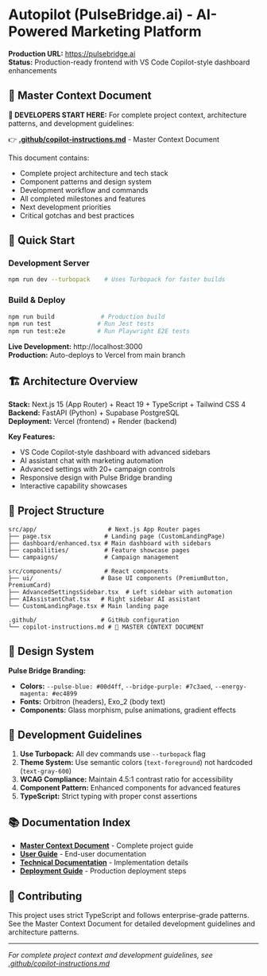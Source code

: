 # Autopilot (PulseBridge.ai) - AI-Powered Marketing Platform

**Production URL:** https://pulsebridge.ai  
**Status:** Production-ready frontend with VS Code Copilot-style dashboard enhancements

## 📖 Master Context Document

**🚨 DEVELOPERS START HERE:** For complete project context, architecture patterns, and development guidelines:

👉 **[.github/copilot-instructions.md](.github/copilot-instructions.md)** - Master Context Document

This document contains:
- Complete project architecture and tech stack
- Component patterns and design system
- Development workflow and commands
- All completed milestones and features
- Next development priorities
- Critical gotchas and best practices

## 🚀 Quick Start

### Development Server
```bash
npm run dev --turbopack    # Uses Turbopack for faster builds
```

### Build & Deploy
```bash
npm run build             # Production build
npm run test             # Run Jest tests
npm run test:e2e         # Run Playwright E2E tests
```

**Live Development:** http://localhost:3000  
**Production:** Auto-deploys to Vercel from main branch

## 🏗️ Architecture Overview

**Stack:** Next.js 15 (App Router) + React 19 + TypeScript + Tailwind CSS 4  
**Backend:** FastAPI (Python) + Supabase PostgreSQL  
**Deployment:** Vercel (frontend) + Render (backend)

**Key Features:**
- VS Code Copilot-style dashboard with advanced sidebars
- AI assistant chat with marketing automation
- Advanced settings with 20+ campaign controls
- Responsive design with Pulse Bridge branding
- Interactive capability showcases

## 📂 Project Structure

```
src/app/                    # Next.js App Router pages
├── page.tsx               # Landing page (CustomLandingPage)
├── dashboard/enhanced.tsx # Main dashboard with sidebars
├── capabilities/          # Feature showcase pages
└── campaigns/             # Campaign management

src/components/            # React components
├── ui/                   # Base UI components (PremiumButton, PremiumCard)
├── AdvancedSettingsSidebar.tsx  # Left sidebar with automation
├── AIAssistantChat.tsx   # Right sidebar AI assistant
└── CustomLandingPage.tsx # Main landing page

.github/                  # GitHub configuration
└── copilot-instructions.md # 📖 MASTER CONTEXT DOCUMENT
```

## 🎨 Design System

**Pulse Bridge Branding:**
- **Colors:** `--pulse-blue: #00d4ff`, `--bridge-purple: #7c3aed`, `--energy-magenta: #ec4899`
- **Fonts:** Orbitron (headers), Exo_2 (body text)
- **Components:** Glass morphism, pulse animations, gradient effects

## 🔧 Development Guidelines

1. **Use Turbopack:** All dev commands use `--turbopack` flag
2. **Theme System:** Use semantic colors (`text-foreground`) not hardcoded (`text-gray-600`)
3. **WCAG Compliance:** Maintain 4.5:1 contrast ratio for accessibility
4. **Component Pattern:** Enhanced components for advanced features
5. **TypeScript:** Strict typing with proper const assertions

## 📚 Documentation Index

- **[Master Context Document](.github/copilot-instructions.md)** - Complete project guide
- **[User Guide](USER_GUIDE.md)** - End-user documentation
- **[Technical Documentation](TECHNICAL_DOCUMENTATION.md)** - Implementation details
- **[Deployment Guide](DEPLOYMENT_GUIDE.md)** - Production deployment steps

## 🤝 Contributing

This project uses strict TypeScript and follows enterprise-grade patterns. See the Master Context Document for detailed development guidelines and architecture patterns.

---

*For complete project context and development guidelines, see [.github/copilot-instructions.md](.github/copilot-instructions.md)*
